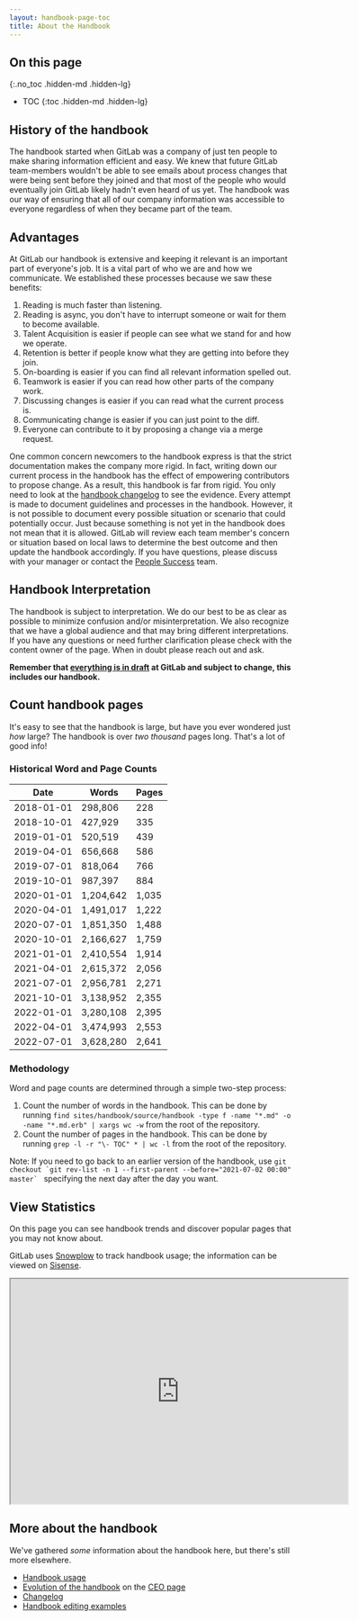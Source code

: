 ```yaml
---
layout: handbook-page-toc
title: About the Handbook
---
```


## On this page
{:.no_toc .hidden-md .hidden-lg}

- TOC
{:toc .hidden-md .hidden-lg}

## History of the handbook

The handbook started when GitLab was a company of just ten people to make sharing information efficient and easy.
We knew that future GitLab team-members wouldn't be able to see emails about process changes that were being sent before they joined and that most of the people who would eventually join GitLab likely hadn't even heard of us yet.
The handbook was our way of ensuring that all of our company information was accessible to everyone regardless of when they became part of the team.

## Advantages

At GitLab our handbook is extensive and keeping it relevant is an important part of everyone's job.
It is a vital part of who we are and how we communicate.
We established these processes because we saw these benefits:

1. Reading is much faster than listening.
1. Reading is async, you don't have to interrupt someone or wait for them to become available.
1. Talent Acquisition is easier if people can see what we stand for and how we operate.
1. Retention is better if people know what they are getting into before they join.
1. On-boarding is easier if you can find all relevant information spelled out.
1. Teamwork is easier if you can read how other parts of the company work.
1. Discussing changes is easier if you can read what the current process is.
1. Communicating change is easier if you can just point to the diff.
1. Everyone can contribute to it by proposing a change via a merge request.

One common concern newcomers to the handbook express is that the strict documentation makes the company more rigid.
In fact, writing down our current process in the handbook has the effect of empowering contributors to propose change.
As a result, this handbook is far from rigid. You only need to look at the [handbook changelog](/handbook/CHANGELOG.html) to see the evidence. Every attempt is made to document guidelines and processes in the handbook. However, it is not possible to document every possible situation or scenario that could potentially occur. Just because something is not yet in the handbook does not mean that it is allowed. GitLab will review each team member's concern or situation based on local laws to determine the best outcome and then update the handbook accordingly. If you have questions, please discuss with your manager or contact the [People Success](/handbook/people-group/) team.

## Handbook Interpretation

The handbook is subject to interpretation. We do our best to be as clear as possible to minimize confusion and/or misinterpretation. We also recognize that we have a global audience and that may bring different interpretations. If you have any questions or need further clarification please check with the content owner of the page. When in doubt please reach out and ask.

**Remember that [everything is in draft](https://about.gitlab.com/handbook/values/#everything-is-in-draft) at GitLab and subject to change, this includes our handbook.**

## Count handbook pages

It's easy to see that the handbook is large, but have you ever wondered just _how_ large?
The handbook is over _two_ _thousand_ pages long. That's a lot of good info!

### Historical Word and Page Counts

| **Date** | **Words** | **Pages** |
| ---- | ----- | ----- |
| 2018-01-01 | 298,806 | 228 |
| 2018-10-01 | 427,929 | 335 |
| 2019-01-01 | 520,519 | 439 |
| 2019-04-01 | 656,668 | 586 |
| 2019-07-01 | 818,064 | 766 |
| 2019-10-01 | 987,397 | 884 |
| 2020-01-01 | 1,204,642 | 1,035 |
| 2020-04-01 | 1,491,017 | 1,222 |
| 2020-07-01 | 1,851,350 | 1,488 |
| 2020-10-01 | 2,166,627 | 1,759 |
| 2021-01-01 | 2,410,554 | 1,914 |
| 2021-04-01 | 2,615,372 | 2,056 |
| 2021-07-01 | 2,956,781 | 2,271 |
| 2021-10-01 | 3,138,952 | 2,355 |
| 2022-01-01 | 3,280,108 | 2,395 |
| 2022-04-01 | 3,474,993 | 2,553 |
| 2022-07-01 | 3,628,280 | 2,641 |

### Methodology

Word and page counts are determined through a simple two-step process:

1. Count the number of words in the handbook. This can be done by running `find sites/handbook/source/handbook -type f -name "*.md" -o -name "*.md.erb" | xargs wc -w` from the root of the repository.
1. Count the number of pages in the handbook. This can be done by running `grep -l -r "\- TOC" * | wc -l` from the root of the repository.

Note: If you need to go back to an earlier version of the handbook, use ``git checkout `git rev-list -n 1 --first-parent --before="2021-07-02 00:00" master` `` specifying the next day after the day you want.

## View Statistics

On this page you can see handbook trends and discover popular pages that you may not know about.

GitLab uses [Snowplow](https://docs.gitlab.com/ee/development/snowplow/) to track handbook usage; the information can be viewed on [Sisense](https://app.periscopedata.com/app/gitlab/1061283/Handbook-Page-Traffic).

<iframe class="dashboard-embed" src="https://app.periscopedata.com/shared/91e74f80-a1e7-4e88-976b-727a9e4454ed??embed=true" width="600" height="400"> </iframe>

## More about the handbook

We've gathered _some_ information about the handbook here, but there's still more elsewhere.

- [Handbook usage](/handbook/handbook-usage/)
- [Evolution of the handbook](/handbook/ceo/#evolution-of-the-handbook) on the [CEO page](/handbook/ceo/)
- [Changelog](/handbook/CHANGELOG.html)
- [Handbook editing examples](/handbook/practical-handbook-edits/)
